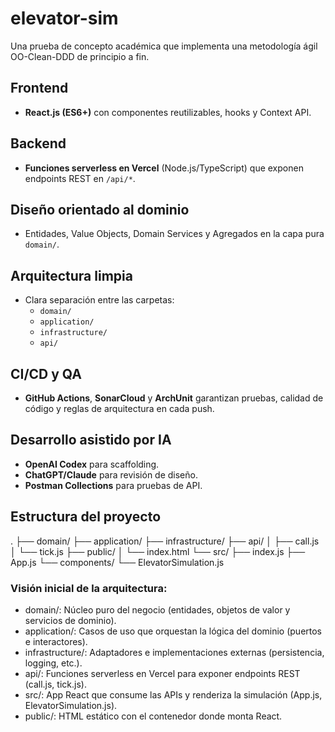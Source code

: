 # elevator-sim

Una prueba de concepto académica que implementa una metodología ágil OO-Clean-DDD de principio a fin.

## Frontend
- **React.js (ES6+)** con componentes reutilizables, hooks y Context API.

## Backend
- **Funciones serverless en Vercel** (Node.js/TypeScript) que exponen endpoints REST en `/api/*`.

## Diseño orientado al dominio
- Entidades, Value Objects, Domain Services y Agregados en la capa pura `domain/`.

## Arquitectura limpia
- Clara separación entre las carpetas:
  - `domain/`
  - `application/`
  - `infrastructure/`
  - `api/`

## CI/CD y QA
- **GitHub Actions**, **SonarCloud** y **ArchUnit** garantizan pruebas, calidad de código y reglas de arquitectura en cada push.

## Desarrollo asistido por IA
- **OpenAI Codex** para scaffolding.
- **ChatGPT/Claude** para revisión de diseño.
- **Postman Collections** para pruebas de API.

## Estructura del proyecto
.
├── domain/
├── application/
├── infrastructure/
├── api/
│ ├── call.js
│ └── tick.js
├── public/
│ └── index.html
└── src/
├── index.js
├── App.js
└── components/
└── ElevatorSimulation.js

### Visión inicial de la arquitectura:
- domain/: Núcleo puro del negocio (entidades, objetos de valor y servicios de dominio).
- application/: Casos de uso que orquestan la lógica del dominio (puertos e interactores).
- infrastructure/: Adaptadores e implementaciones externas (persistencia, logging, etc.).
- api/: Funciones serverless en Vercel para exponer endpoints REST (call.js, tick.js).
- src/: App React que consume las APIs y renderiza la simulación (App.js, ElevatorSimulation.js).
- public/: HTML estático con el contenedor donde monta React.
